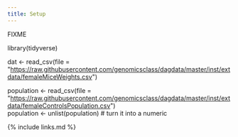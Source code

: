 ```yaml
---
title: Setup
---
```

FIXME


library(tidyverse)

dat <- read_csv(file = "https://raw.githubusercontent.com/genomicsclass/dagdata/master/inst/extdata/femaleMiceWeights.csv")

population <- read_csv(file = "https://raw.githubusercontent.com/genomicsclass/dagdata/master/inst/extdata/femaleControlsPopulation.csv")   
population <- unlist(population) # turn it into a numeric

{% include links.md %}
